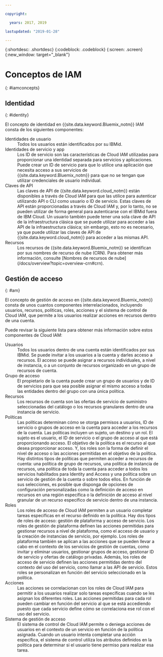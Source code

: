 ```yaml
---

copyright:

  years: 2017, 2019

lastupdated: "2019-01-28"

---
```


{:shortdesc: .shortdesc}
{:codeblock: .codeblock}
{:screen: .screen}
{:new_window: target="_blank"}

# Conceptos de IAM
{: #iamconcepts}

## Identidad
{: #identity}

El concepto de identidad en {{site.data.keyword.Bluemix_notm}} IAM consta de los siguientes componentes:

<dl>
<dt>Identidades de usuario</dt>
<dd>Todos los usuarios están identificados por su IBMid.</dd>
<dt>Identidades de servicio y app</dt>
<dd>Los ID de servicio son las características de Cloud IAM utilizadas para proporcionar una identidad separada para servicios y aplicaciones. Puede crear un ID de servicio para que lo utilice una aplicación que necesita acceso a sus servicios de {{site.data.keyword.Bluemix_notm}} para que no se tengan que utilizar credenciales de usuario individual.</dd>
<dt>Claves de API</dt>
<dd>Las claves de API de {{site.data.keyword.cloud_notm}} están disponibles a través de Cloud IAM para que las utilice para autenticar utilizando API o CLI como usuario o ID de servicio. Estas claves de API están proporcionadas a través de Cloud IAM y, por lo tanto, no se pueden utilizar de forma general para autenticarse con el IBMid fuera de IBM Cloud. Un usuario también puede tener una sola clave de API de la infraestructura clásica que se puede utilizar para acceder a las API de la infraestructura clásica; sin embargo, esto no es necesario, ya que puede utilizar las claves de API de {{site.data.keyword.cloud_notm}} para acceder a las mismas API. </dd>
<dt>Recursos</dt>
<dd>Los recursos de {{site.data.keyword.Bluemix_notm}} se identifican por sus nombres de recurso de nube (CRN). Para obtener más información, consulte [Nombres de recursos de nube](/docs/overview?topic=overview-crn#crn).</dd>
</dl>

## Gestión de acceso
{: #am}

El concepto de gestión de acceso en {{site.data.keyword.Bluemix_notm}} consta de unos cuantos componentes interrelacionados, incluyendo usuarios, recursos, políticas, roles, acciones y el sistema de control de Cloud IAM, que permite a los usuarios realizar acciones en recursos dentro de una cuenta. 

Puede revisar la siguiente lista para obtener más información sobre estos componentes de Cloud IAM:

<dl>
<dt>Usuarios</dt>
<dd>Todos los usuarios dentro de una cuenta están identificados por sus IBMid. Se puede invitar a los usuarios a la cuenta y darles acceso a recursos. El acceso se puede asignar a recursos individuales, a nivel de instancia, o a un conjunto de recursos organizado en un grupo de recursos de cuenta.</dd>
<dt>Grupo de acceso</dt>
<dd>El propietario de la cuenta puede crear un grupo de usuarios y de ID de servicios para que sea posible asignar el mismo acceso a todas las entidades dentro del grupo con una única política.</dd>
<dt>Recursos</dt>
<dd>Los recursos de cuenta son las ofertas de servicio de suministro seleccionadas del catálogo o los recursos granulares dentro de una instancia de servicio.</dd>
<dt>Políticas</dt>
<dd>Las políticas determinan cómo se otorga permisos a usuarios, ID de servicio o grupos de acceso en la cuenta para acceder a los recursos de la cuenta. Las políticas incluyen un sujeto, un destino y un rol. El sujeto es el usuario, el ID de servicio o el grupo de acceso al que está proporcionando acceso. El objetivo de la política es el recurso al que desea proporcionar acceso. Y, los roles son la forma de definir el nivel de acceso o las acciones permitidas en el objetivo de la política. Hay distintos tipos de políticas que permiten acceder a recursos de cuenta: una política de grupo de recursos, una política de instancia de recursos, una política de toda la cuenta para acceder a todos los servicios habilitados para Identity and Access y una política sobre un servicio de gestión de la cuenta o sobre todos ellos. En función de sus selecciones, es posible que disponga de opciones de configuración personalizadas como la definición de acceso en recursos en una región específica o la definición de acceso al nivel granular de un recurso específico de servicio dentro de una instancia.</dd>
<dt>Roles</dt>
<dd>Los roles de acceso de Cloud IAM permiten a un usuario completar tareas específicas en el recurso definido en la política. Hay dos tipos de roles de acceso: gestión de plataforma y acceso de servicio. Los roles de gestión de plataforma definen las acciones permitidas para gestionar recursos a nivel de plataforma, como el acceso de usuario y la creación de instancias de servicio, por ejemplo. Los roles de plataforma también se aplican a las acciones que se pueden llevar a cabo en el contexto de los servicios de gestión de cuentas, como invitar y eliminar usuarios, gestionar grupos de acceso, gestionar ID de servicio y ofertas de catálogo privadas. Además, los roles de acceso de servicio definen las acciones permitidas dentro del contexto del uso del servicio, como llamar a las API de servicio. Estos roles se personalizan en función del servicio seleccionado en la política.</dd>
<dt>Acciones</dt>
<dd>Las acciones se correlacionan con los roles de Cloud IAM para permitir a los usuarios realizar solo tareas específicas cuando se les asignan los diferentes roles. Las acciones permitidas para cada rol pueden cambiar en función del servicio al que se está accediendo puesto que cada servicio define cómo se correlaciona ese rol con el uso del servicio. </dd>
<dt>Sistema de gestión de acceso</dt>
<dd>El sistema de control de Cloud IAM permite o deniega acciones de usuarios en el contexto de un servicio en función de la política asignada. Cuando un usuario intenta completar una acción específica, el sistema de control utiliza los atributos definidos en la política para determinar si el usuario tiene permiso para realizar esa tarea.</dd>
</dl>






